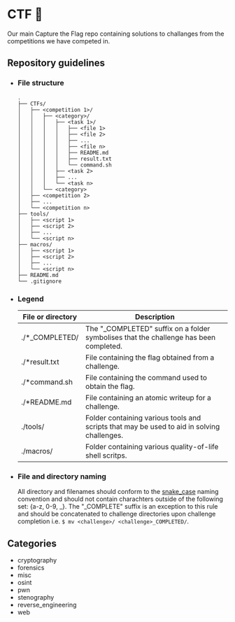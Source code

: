 # CTF 🏁
Our main Capture the Flag repo containing solutions to challanges from the competitions we have competed in.

## Repository guidelines
* ### File structure
    ```
    .
    ├── CTFs/
    │   ├── <competition 1>/
    │   │   ├── <category>/
    │   │   │   ├── <task 1>/
    │   │   │   │   ├── <file 1>
    │   │   │   │   ├── <file 2>
    │   │   │   │   ├── ...
    │   │   │   │   ├── <file n>
    │   │   │   │   ├── README.md
    │   │   │   │   ├── result.txt
    │   │   │   │   └── command.sh 
    │   │   │   ├── <task 2>
    │   │   │   ├── ...
    │   │   │   └── <task n>
    │   │   └── <category>
    │   ├── <competition 2>
    │   ├── ...
    │   └── <competition n>
    ├── tools/
    │   ├── <script 1>
    │   ├── <script 2>
    │   ├── ...
    │   └── <script n>
    ├── macros/
    │   ├── <script 1>
    │   ├── <script 2>
    │   ├── ...
    │   └── <script n>
    ├── README.md
    └── .gitignore
    ```

* ### Legend
    |    File or directory    |                                            Description                                           | 
    |-------------------------|--------------------------------------------------------------------------------------------------|
    | ./*_COMPLETED/          | The "_COMPLETED" suffix on a folder symbolises that the challenge has been completed.            |
    | ./*result.txt           | File containing the flag obtained from a challenge.                                              |
    | ./*command.sh           | File containing the command used to obtain the flag.                                             |
    | ./*README.md            | File containing an atomic writeup for a challenge.                                               |
    | ./tools/                | Folder containing various tools and scripts that may be used to aid in solving challenges.       |
    | ./macros/               | Folder containing various quality-of-life shell scritps.                                         |
    
* ### File and directory naming
  All directory and filenames should conform to the [snake_case](https://en.wikipedia.org/wiki/Snake_case) naming convention and should not contain charachters outside of the following set: {a-z, 0-9, _}.
  The "_COMPLETE" suffix is an exception to this rule and should be concatenated to challenge directories
  upon challenge completion i.e. ```$ mv <challenge>/ <challenge>_COMPLETED/```.

## Categories
* cryptography
* forensics
* misc
* osint
* pwn
* stenography
* reverse_engineering
* web
